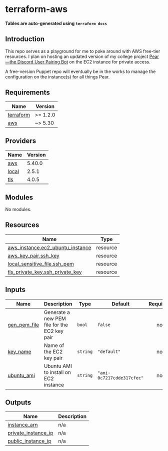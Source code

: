 # terraform-aws
#### Tables are auto-generated using `terraform docs`

## Introduction
This repo serves as a playground for me to poke around with AWS free-tier resources. I plan on hosting an updated version of my college project [Pear—the Discord User Pairing Bot](https://github.com/kngatineau/pear_discord_bot) on the EC2 instance for private access.

A free-version Puppet repo will eventually be in the works to manage the configuration on the instance(s) for all things Pear.

## Requirements

| Name | Version |
|------|---------|
| <a name="requirement_terraform"></a> [terraform](#requirement\_terraform) | >= 1.2.0 |
| <a name="requirement_aws"></a> [aws](#requirement\_aws) | ~> 5.30 |

## Providers

| Name | Version |
|------|---------|
| <a name="provider_aws"></a> [aws](#provider\_aws) | 5.40.0 |
| <a name="provider_local"></a> [local](#provider\_local) | 2.5.1 |
| <a name="provider_tls"></a> [tls](#provider\_tls) | 4.0.5 |

## Modules

No modules.

## Resources

| Name | Type |
|------|------|
| [aws_instance.ec2_ubuntu_instance](https://registry.terraform.io/providers/hashicorp/aws/latest/docs/resources/instance) | resource |
| [aws_key_pair.ssh_key](https://registry.terraform.io/providers/hashicorp/aws/latest/docs/resources/key_pair) | resource |
| [local_sensitive_file.ssh_pem](https://registry.terraform.io/providers/hashicorp/local/latest/docs/resources/sensitive_file) | resource |
| [tls_private_key.ssh_private_key](https://registry.terraform.io/providers/hashicorp/tls/latest/docs/resources/private_key) | resource |

## Inputs

| Name | Description | Type | Default | Required |
|------|-------------|------|---------|:--------:|
| <a name="input_gen_pem_file"></a> [gen\_pem\_file](#input\_gen\_pem\_file) | Generate a new PEM file for the EC2 key pair | `bool` | `false` | no |
| <a name="input_key_name"></a> [key\_name](#input\_key\_name) | Name of the EC2 key pair | `string` | `"default"` | no |
| <a name="input_ubuntu_ami"></a> [ubuntu\_ami](#input\_ubuntu\_ami) | Ubuntu AMI to install on EC2 instance | `string` | `"ami-0c7217cdde317cfec"` | no |

## Outputs

| Name | Description |
|------|-------------|
| <a name="output_instance_arn"></a> [instance\_arn](#output\_instance\_arn) | n/a |
| <a name="output_private_instance_ip"></a> [private\_instance\_ip](#output\_private\_instance\_ip) | n/a |
| <a name="output_public_instance_ip"></a> [public\_instance\_ip](#output\_public\_instance\_ip) | n/a |
